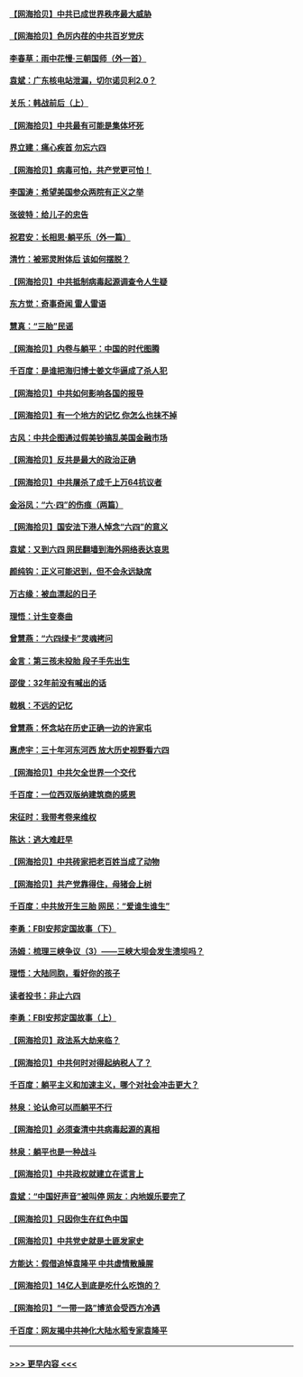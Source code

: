#### [【网海拾贝】中共已成世界秩序最大威胁](../pages/nsc993/n13028138.md?t=06171802) 
#### [【网海拾贝】色厉内荏的中共百岁党庆](../pages/nsc993/n13025582.md?t=06171802) 
#### [李春草：雨中花慢‧三朝国师（外一首）](../pages/nsc993/n13025567.md?t=06171802) 
#### [袁斌：广东核电站泄漏，切尔诺贝利2.0？](../pages/nsc993/n13025475.md?t=06171802) 
#### [关乐：韩战前后（上）](../pages/nsc993/n13025387.md?t=06171802) 
#### [【网海拾贝】中共最有可能是集体坏死](../pages/nsc993/n13023101.md?t=06171802) 
#### [界立建：痛心疾首 勿忘六四](../pages/nsc993/n13022339.md?t=06171802) 
#### [【网海拾贝】病毒可怕，共产党更可怕！](../pages/nsc993/n13020728.md?t=06171802) 
#### [李国涛：希望美国参众两院有正义之举](../pages/nsc993/n13020674.md?t=06171802) 
#### [张彼特：给儿子的忠告](../pages/nsc993/n13018934.md?t=06171802) 
#### [祝君安：长相思‧躺平乐（外一篇）](../pages/nsc993/n13018923.md?t=06171802) 
#### [清竹：被邪灵附体后 该如何摆脱？](../pages/nsc993/n13018877.md?t=06171802) 
#### [【网海拾贝】中共抵制病毒起源调查令人生疑](../pages/nsc993/n13017785.md?t=06171802) 
#### [东方觉：奇事奇闻 雷人雷语](../pages/nsc993/n13017577.md?t=06171802) 
#### [慧真：“三胎”民谣](../pages/nsc993/n13017394.md?t=06171802) 
#### [【网海拾贝】内卷与躺平：中国的时代图腾](../pages/nsc993/n13016128.md?t=06171802) 
#### [千百度：是谁把海归博士姜文华逼成了杀人犯](../pages/nsc993/n13015218.md?t=06171802) 
#### [【网海拾贝】中共如何影响各国的报导](../pages/nsc993/n13012599.md?t=06171802) 
#### [【网海拾贝】有一个地方的记忆 你怎么也抹不掉](../pages/nsc993/n13009802.md?t=06171802) 
#### [古风：中共企图通过假美钞搞乱美国金融市场](../pages/nsc993/n13009626.md?t=06171802) 
#### [【网海拾贝】反共是最大的政治正确](../pages/nsc993/n13007051.md?t=06171802) 
#### [【网海拾贝】中共屠杀了成千上万64抗议者](../pages/nsc993/n13002713.md?t=06171802) 
#### [金浴凤：“六·四”的伤痕（两篇）](../pages/nsc993/n13001719.md?t=06171802) 
#### [【网海拾贝】国安法下港人悼念“六四”的意义](../pages/nsc993/n13001039.md?t=06171802) 
#### [袁斌：又到六四 网民翻墙到海外网络表达哀思](../pages/nsc993/n13000995.md?t=06171802) 
#### [颜纯钩：正义可能迟到，但不会永远缺席](../pages/nsc993/n13000920.md?t=06171802) 
#### [万古缘：被血漂起的日子](../pages/nsc993/n13000914.md?t=06171802) 
#### [理悟：计生变奏曲](../pages/nsc993/n13000414.md?t=06171802) 
#### [曾慧燕：“六四绿卡”灵魂拷问](../pages/nsc993/n13000277.md?t=06171802) 
#### [金言：第三孩未投胎 段子手先出生](../pages/nsc993/n13000215.md?t=06171802) 
#### [邵俊：32年前没有喊出的话](../pages/nsc993/n13000181.md?t=06171802) 
#### [戟枫：不远的记忆](../pages/nsc993/n13000121.md?t=06171802) 
#### [曾慧燕：怀念站在历史正确一边的许家屯](../pages/nsc993/n13000073.md?t=06171802) 
#### [惠虎宇：三十年河东河西 放大历史视野看六四](../pages/nsc993/n13000018.md?t=06171802) 
#### [【网海拾贝】中共欠全世界一个交代](../pages/nsc993/n12998706.md?t=06171802) 
#### [千百度：一位西双版纳建筑商的感恩](../pages/nsc993/n12998487.md?t=06171802) 
#### [宋征时：我带考卷来维权](../pages/nsc993/n12994088.md?t=06171802) 
#### [陈达：逃大难赶早](../pages/nsc993/n12993569.md?t=06171802) 
#### [【网海拾贝】中共砖家把老百姓当成了动物](../pages/nsc993/n12993483.md?t=06171802) 
#### [【网海拾贝】共产党靠得住，母猪会上树](../pages/nsc993/n12990730.md?t=06171802) 
#### [千百度：中共放开生三胎 网民：“爱谁生谁生”](../pages/nsc993/n12990644.md?t=06171802) 
#### [李勇：FBI安邦定国故事（下）](../pages/nsc993/n12987854.md?t=06171802) 
#### [汤姆：梳理三峡争议（3）——三峡大坝会发生溃坝吗？](../pages/nsc993/n12989806.md?t=06171802) 
#### [理悟：大陆同胞，看好你的孩子](../pages/nsc993/n12989778.md?t=06171802) 
#### [读者投书：非止六四](../pages/nsc993/n12989673.md?t=06171802) 
#### [李勇：FBI安邦定国故事（上）](../pages/nsc993/n12987749.md?t=06171802) 
#### [【网海拾贝】政法系大劫来临？](../pages/nsc993/n12987596.md?t=06171802) 
#### [【网海拾贝】中共何时对得起纳税人了？](../pages/nsc993/n12985578.md?t=06171802) 
#### [千百度：躺平主义和加速主义，哪个对社会冲击更大？](../pages/nsc993/n12985512.md?t=06171802) 
#### [林泉：论认命可以而躺平不行](../pages/nsc993/n12985505.md?t=06171802) 
#### [【网海拾贝】必须查清中共病毒起源的真相](../pages/nsc993/n12984276.md?t=06171802) 
#### [林泉：躺平也是一种战斗](../pages/nsc993/n12984194.md?t=06171802) 
#### [【网海拾贝】中共政权就建立在谎言上](../pages/nsc993/n12981880.md?t=06171802) 
#### [袁斌：“中国好声音”被叫停 网友：内地娱乐要完了](../pages/nsc993/n12981826.md?t=06171802) 
#### [【网海拾贝】只因你生在红色中国](../pages/nsc993/n12979096.md?t=06171802) 
#### [【网海拾贝】中共党史就是土匪发家史](../pages/nsc993/n12976478.md?t=06171802) 
#### [方能达：假借追悼袁隆平 中共虚情散臊腥](../pages/nsc993/n12976396.md?t=06171802) 
#### [【网海拾贝】14亿人到底是吃什么吃饱的？](../pages/nsc993/n12974125.md?t=06171802) 
#### [【网海拾贝】“一带一路”博览会受西方冷遇](../pages/nsc993/n12971787.md?t=06171802) 
#### [千百度：网友揭中共神化大陆水稻专家袁隆平](../pages/nsc993/n12971733.md?t=06171802) 

----
#### [ >>> 更早内容 <<< ](../indexes/nsc993-earlier.md)
